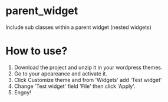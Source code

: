 # parent_widget
Include sub classes within a parent widget (nested widgets)

# How to use?
1. Download the project and unzip it in your wordpress themes.
2. Go to your apeareance and activate it.
3. Click Customize theme and from 'Widgets' add 'Test widget'
4. Change 'Test widget' field 'File' then click 'Apply'.
5. Engoy!
